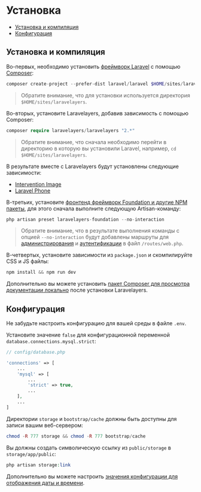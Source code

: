 # Установка

- [Установка и компиляция](#installation-and-compilation)
- [Конфигурация](#configuration)

<a name="installation-and-compilation"></a>
## Установка и компиляция

Во-первых, необходимо установить [фреймворк Laravel](https://laravel.com/) с помощью [Composer](https://getcomposer.org/):

```php
composer create-project --prefer-dist laravel/laravel $HOME/sites/laravelayers "6.*"
```

> Обратите внимание, что для установки используется директория `$HOME/sites/laravelayers`.

Во-вторых, установите Laravelayers, добавив зависимость с помощью Composer:

```php
composer require laravelayers/laravelayers "2.*"
```

> Обратите внимание, что сначала необходимо перейти в директорию в которую вы установили Laravel, например, `cd $HOME/sites/laravelayers`.

В результате вместе с Laravelayers будут установлены следующие зависимости:

- [Intervention Image](https://github.com/Intervention/image)
- [Laravel Phone](https://github.com/Propaganistas/Laravel-Phone)

В-третьих, установите [фронтенд фреймворк Foundation и другие NPM пакеты](frontend.md), для этого сначала выполните следующую Artisan-команду: 

```php
php artisan preset laravelayers-foundation --no-interaction
```
	
> Обратите внимание, что в результате выполнения команды с опцией `--no-interaction` будут добавлены маршруты для [администрирования](admin.md) и [аутентификации](auth.md) в файл `/routes/web.php`.

В-четвертых, установите зависимости из `package.json` и скомпилируйте CSS и JS файлы:

```php	
npm install && npm run dev
```

Дополнительно вы можете установить [пакет Composer для просмотра документации локально](https://github.com/laravelayers/laravelayers-docs/blob/master/README.md) после установки Laravelayers.

<a name="configuration"></a>
## Конфигурация

Не забудьте настроить конфигурацию для вашей среды в файле `.env`.

Установите значение `false` для конфигурационной переменной `database.connections.mysql.strict`:

```php
// config/database.php

'connections' => [
	...
	'mysql' => [
		...
		'strict' => true,
		...
	],
	...
]
```

Директории `storage` и `bootstrap/cache` должны быть доступны для записи вашим веб-сервером:

```php
chmod -R 777 storage && chmod -R 777 bootstrap/cache
```

Вы должны создать символическую ссылку из `public/storage` в `storage/app/public`:

```php
php artisan storage:link
```

Дополнительно вы можете настроить [значения конфигурации для отображения даты и времени](date.md).